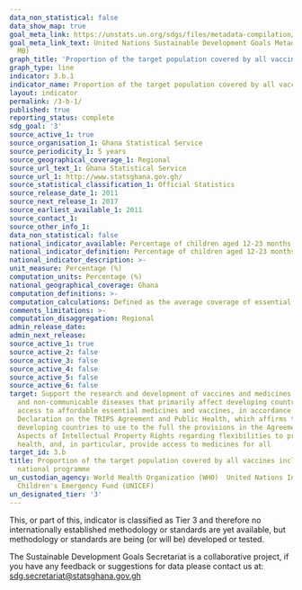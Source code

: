 ```yaml
---
data_non_statistical: false
data_show_map: true
goal_meta_link: https://unstats.un.org/sdgs/files/metadata-compilation/Metadata-Goal-3.pdf
goal_meta_link_text: United Nations Sustainable Development Goals Metadata (PDF 4.0
  MB)
graph_title: 'Proportion of the target population covered by all vaccines included in their national programme'
graph_type: line
indicator: 3.b.1
indicator_name: Proportion of the target population covered by all vaccines included in their national programme
layout: indicator
permalink: /3-b-1/
published: true
reporting_status: complete
sdg_goal: '3'
source_active_1: true
source_organisation_1: Ghana Statistical Service
source_periodicity_1: 5 years 
source_geographical_coverage_1: Regional
source_url_text_1: Ghana Statistical Service
source_url_1: http://www.statsghana.gov.gh/
source_statistical_classification_1: Official Statistics
source_release_date_1: 2011
source_next_release_1: 2017
source_earliest_available_1: 2011
source_contact_1:
source_other_info_1:
data_non_statistical: false
national_indicator_available: Percentage of children aged 12-23 months who received the third dose of DTP containing vaccine (DTP3) at any time before the survey
national_indicator_definition: Percentage of children aged 12-23 months who received the third dose of DTP containing vaccine (DTP3) at any time before the survey
national_indicator_description: >-
unit_measure: Percentage (%)
computation_units: Percentage (%)
national_geographical_coverage: Ghana
computation_definitions: >-
computation_calculations: Defined as the average coverage of essential services based on tracer interventions that include reproductive, maternal, newborn and child health, infectious diseases, non-communicable diseases and service capacity and access, among the general and the most disadvantaged population)
comments_limitations: >-
computation_disaggregation: Regional
admin_release_date:
admin_next_release:
source_active_1: true
source_active_2: false
source_active_3: false
source_active_4: false
source_active_5: false
source_active_6: false
target: Support the research and development of vaccines and medicines for the communicable
  and non-communicable diseases that primarily affect developing countries, provide
  access to affordable essential medicines and vaccines, in accordance with the Doha
  Declaration on the TRIPS Agreement and Public Health, which affirms the right of
  developing countries to use to the full the provisions in the Agreement on Trade-Related
  Aspects of Intellectual Property Rights regarding flexibilities to protect public
  health, and, in particular, provide access to medicines for all
target_id: 3.b
title: Proportion of the target population covered by all vaccines included in their
  national programme
un_custodian_agency: World Health Organization (WHO)  United Nations International
  Children's Emergency Fund (UNICEF)
un_designated_tier: '3'
---
```

This, or part of this, indicator is classified as Tier 3 and therefore no internationally established methodology or standards are yet available, but methodology or standards are being (or will be) developed or tested.

The Sustainable Development Goals Secretariat is a collaborative project, if you have any feedback or suggestions for data please contact us at: sdg.secretariat@statsghana.gov.gh
